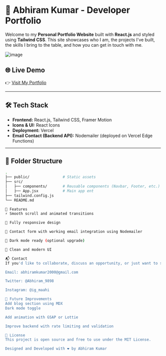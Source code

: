 # 💼 Abhiram Kumar - Developer Portfolio

Welcome to my **Personal Portfolio Website** built with **React.js** and styled using **Tailwind CSS**. This site showcases who I am, the projects I've built, the skills I bring to the table, and how you can get in touch with me.

![image](https://github.com/user-attachments/assets/d6ebb1ea-7514-4539-aa38-10e562e32a52)



## 🌐 Live Demo

👉 [Visit My Portfolio](https://portfolio-abhiram.vercel.app/)

---

## 🛠️ Tech Stack

- **Frontend:** React.js, Tailwind CSS, Framer Motion
- **Icons & UI:** React Icons
- **Deployment:** Vercel
- **Email Contact (Backend API):** Nodemailer (deployed on Vercel Edge Functions)

---

## 📂 Folder Structure

```bash
.
├── public/               # Static assets
├── src/
│   ├── components/       # Reusable components (Navbar, Footer, etc.)
│   ├── App.jsx           # Main app ent
├── tailwind.config.js
└── README.md

🚀 Features
⚡ Smooth scroll and animated transitions

📱 Fully responsive design

📧 Contact form with working email integration using Nodemailer

🌙 Dark mode ready (optional upgrade)

🎯 Clean and modern UI

📬 Contact
If you'd like to collaborate, discuss an opportunity, or just want to say hi:

Email: abhiramkumar2000@gmail.com

Twitter: @Abhiram_9898

Instagram: @ig_maahi

🧠 Future Improvements
Add blog section using MDX
Dark mode toggle

Add animation with GSAP or Lottie

Improve backend with rate limiting and validation

📝 License
This project is open source and free to use under the MIT License.

Designed and Developed with ❤️ by Abhiram Kumar



